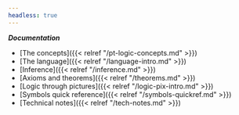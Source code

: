 ```yaml
---
headless: true
---
```


<!-- Links need trailing "/" to make styling of the link
        to the current page to have the intended effect -->

***Documentation***

- [The concepts]({{< relref "/pt-logic-concepts.md" >}})
- [The language]({{< relref "/language-intro.md" >}})
- [Inference]({{< relref "/inference.md" >}})
- [Axioms and theorems]({{< relref "/theorems.md" >}})
- [Logic through pictures]({{< relref "/logic-pix-intro.md" >}})
- [Symbols quick reference]({{< relref "/symbols-quickref.md" >}})
- [Technical notes]({{< relref "/tech-notes.md" >}})
